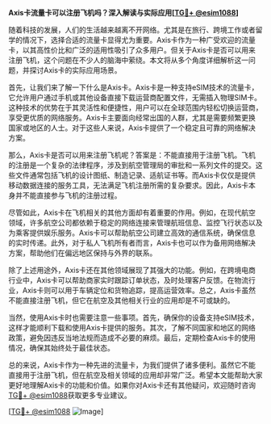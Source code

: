 **Axis卡流量卡可以注册飞机吗？深入解读与实际应用[[TG💪+ @esim1088](https://t.me/s/esim1088)]**

随着科技的发展，人们的生活越来越离不开网络。尤其是在旅行、跨境工作或者留学的情况下，选择合适的流量卡显得尤为重要。Axis卡作为一种广受欢迎的流量卡，以其高性价比和广泛的适用性吸引了众多用户。但关于Axis卡是否可以用来注册飞机，这个问题在不少人的脑海中萦绕。本文将从多个角度详细解析这一问题，并探讨Axis卡的实际应用场景。

首先，让我们来了解一下什么是Axis卡。Axis卡是一种支持eSIM技术的流量卡，它允许用户通过手机或其他设备直接下载运营商配置文件，无需插入物理SIM卡。这种技术的优势在于其灵活性和便捷性，用户可以在全球范围内轻松切换运营商，享受更优质的网络服务。Axis卡主要面向经常出国的人群，尤其是需要频繁更换国家或地区的人士。对于这些人来说，Axis卡提供了一个稳定且可靠的网络解决方案。

那么，Axis卡是否可以用来注册飞机呢？答案是：不能直接用于注册飞机。飞机的注册是一个复杂的法律程序，涉及到航空管理局的审批和一系列文件的提交。这些文件通常包括飞机的设计图纸、制造记录、适航证书等。而Axis卡仅仅是提供移动数据连接的服务工具，无法满足飞机注册所需的复杂要求。因此，Axis卡本身并不能直接参与飞机的注册过程。

尽管如此，Axis卡在飞机相关的其他方面却有着重要的作用。例如，在现代航空领域，许多航空公司都依赖于稳定的网络连接来管理航班信息、监控飞行状态以及为乘客提供娱乐服务。Axis卡可以帮助航空公司建立高效的通信系统，确保信息的实时传递。此外，对于私人飞机所有者而言，Axis卡也可以作为备用网络解决方案，帮助他们在偏远地区保持与外界的联系。

除了上述用途外，Axis卡还在其他领域展现了其强大的功能。例如，在跨境电商行业中，Axis卡可以帮助商家实时跟踪订单状态，及时处理客户反馈。在物流行业，Axis卡则可以用于车辆定位和货物追踪，提高运营效率。总之，Axis卡虽然不能直接注册飞机，但它在航空及其他相关行业的应用却是不可或缺的。

当然，使用Axis卡时也需要注意一些事项。首先，确保你的设备支持eSIM技术，这样才能顺利下载和使用Axis卡提供的服务。其次，了解不同国家和地区的网络政策，避免因违反当地法规而造成不必要的麻烦。最后，定期检查Axis卡的使用情况，确保其始终处于最佳状态。

总的来说，Axis卡作为一种先进的流量卡，为我们提供了诸多便利。虽然它不能直接用于注册飞机，但在航空及相关领域的应用却非常广泛。希望本文能帮助大家更好地理解Axis卡的功能和价值。如果你对Axis卡还有其他疑问，欢迎随时咨询[TG💪+ @esim1088](https://t.me/s/esim1088)获取更多专业建议。

[[TG💪+ @esim1088](https://t.me/s/esim1088) ![Image](https://i.postimg.cc/4NQfJmqS/Snipaste-2025-05-13-00-14-12.png)]